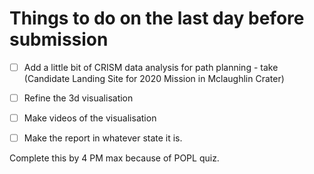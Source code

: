 # Things to do on the last day before submission

- [ ] Add a little bit of CRISM data analysis for path planning - take (Candidate Landing Site for 2020 Mission in Mclaughlin Crater)
- [ ] Refine the 3d visualisation
- [ ] Make videos of the visualisation
- [ ] Make the report in whatever state it is.


Complete this by 4 PM max because of POPL quiz.